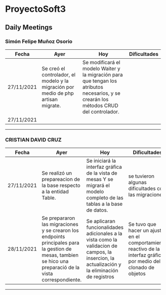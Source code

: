 # ProyectoSoft3

## Daily Meetings

### Simón Felipe Muñoz Osorio
| Fecha  | Ayer | Hoy | Dificultades
| ------------- | ------------- | ------------- | ------------- |
| 27/11/2021  | Se creó el controlador, el modelo y la migración por medio de php artisan migrate.  | Se modificará el modelo Waiter y la migración para que tengan los atributos necesarios, y se crearán los métodos CRUD del controlador. |  |
| 27/11/2021  |   |  |  |

------------

### CRISTIAN DAVID CRUZ
| Fecha  | Ayer | Hoy | Dificultades
| ------------- | ------------- | ------------- | ------------- |
| 27/11/2021  | Se realizó un prepareacion de la base respecto a la entidad Table.  | Se iniciará la interfaz gráfica de la vista de mesas Y se migrará el modelo completo de las tablas a la base de datos. | se tuvieron algunas dificultades con las migraciones |
| 28/11/2021  | Se prepararon las migraciones y se crearon los endpoints principales para la gestion de mesas, tambien se hico una preparació de la vista correspondiente.  | Se aplicaran funcionalidades adicionales a la vista como la validacion de campos, la insercion, la actualización y la eliminación de registros | Se tuvo que hacer un ajuste en el comportamiento reactivo de la interfaz gráfica por medio del clonado de objetos |

------------


